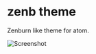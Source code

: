 # zenb theme

Zenburn like theme for atom.

![Screenshot](https://dl.dropboxusercontent.com/spa/6f6p31rqk1cfe43/xp_doo9x.png)
